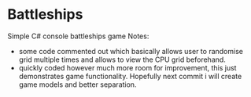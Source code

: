 # Battleships
Simple C# console battleships game
Notes:
- some code commented out which basically allows user to randomise grid multiple times and allows to view the CPU grid beforehand.
- quickly coded however much more room for improvement, this just demonstrates game functionality. Hopefully next commit i will create game models and better separation.


